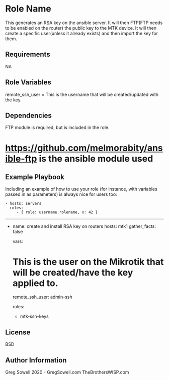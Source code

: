 Role Name
=========

This generates an RSA key on the ansible server.  It will then FTP(FTP needs to be enabled on the router) the public key to the MTK device.
It will then create a specific user(unless it already exists) and then import the key for them.

Requirements
------------

NA

Role Variables
--------------

remote_ssh_user = This is the username that will be created/updated with the key.

Dependencies
------------

FTP module is required, but is included in the role.
# https://github.com/melmorabity/ansible-ftp is the ansible module used

Example Playbook
----------------

Including an example of how to use your role (for instance, with variables passed in as parameters) is always nice for users too:

    - hosts: servers
      roles:
         - { role: username.rolename, x: 42 }
---
- name: create and install RSA key on routers
  hosts: mtk1
  gather_facts: false

  vars:
    # This is the user on the Mikrotik that will be created/have the key applied to.
    remote_ssh_user: admin-ssh

  roles:
    - mtk-ssh-keys

License
-------

BSD

Author Information
------------------

Greg Sowell 2020 - GregSowell.com TheBrothersWISP.com
